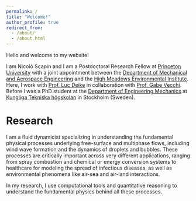 ```yaml
---
permalink: /
title: "Welcome!"
author_profile: true
redirect_from: 
  - /about/
  - /about.html
---
```


Hello and welcome to my website!

I am Nicolò Scapin and I am a Postdoctoral Research Fellow at [Princeton University](https://www.princeton.edu/) with a joint appointment between the [Department of Mechanical and Aerospace Engineering](https://mae.princeton.edu/) and the [High Meadows Environmental Institute](https://environment.princeton.edu/). Here, I work with [Prof. Luc Deike](https://ldeike.princeton.edu/) in collaboration with [Prof. Gabe Vecchi](https://vecchi.princeton.edu/). Before I was a PhD student at the [Department of Engineering Mechanics](https://www.kth.se/en/tekmek/institutionen-for-teknisk-mekanik-1.1204789) at [Kungliga Tekniska högskolan](https://www.kth.se/) in Stockholm (Sweden).

Research 
======
I am a fluid dynamicist specializing in understanding the fundamental physical processes underlying free-surface and multiphase flows, including wind wave formation and the dynamics of droplets and bubbles. These processes are critically important across very different applications, ranging from spray combustion and chemical or energy conversion systems to healthcare for modeling the spread of infectious diseases, as well as environmental phenomena like air-sea and air-land interactions.

In my research, I use computational tools and quantitative reasoning to understand the fundamental physics behind all these processes.
